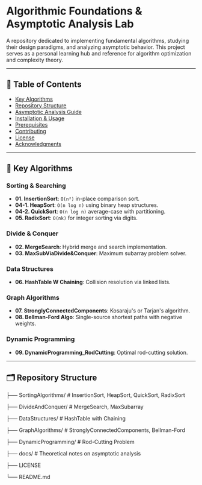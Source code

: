 # Algorithmic Foundations & Asymptotic Analysis Lab

A repository dedicated to implementing fundamental algorithms, studying their design paradigms, and analyzing asymptotic behavior. This project serves as a personal learning hub and reference for algorithm optimization and complexity theory.

---

## 📖 Table of Contents
- [Key Algorithms](#key-algorithms)
- [Repository Structure](#-repository-structure)
- [Asymptotic Analysis Guide](#-asymptotic-analysis-guide)
- [Installation & Usage](#-installation--usage)
- [Prerequisites](#-prerequisites)
- [Contributing](#-contributing)
- [License](#-license)
- [Acknowledgments](#-acknowledgments)

---

## 🔑 Key Algorithms

### Sorting & Searching
- **01. InsertionSort**: `O(n²)` in-place comparison sort.
- **04-1. HeapSort**: `O(n log n)` using binary heap structures.
- **04-2. QuickSort**: `O(n log n)` average-case with partitioning.
- **05. RadixSort**: `O(nk)` for integer sorting via digits.

### Divide & Conquer
- **02. MergeSearch**: Hybrid merge and search implementation.
- **03. MaxSubViaDivide&Conquer**: Maximum subarray problem solver.

### Data Structures
- **06. HashTable W Chaining**: Collision resolution via linked lists.

### Graph Algorithms
- **07. StronglyConnectedComponents**: Kosaraju's or Tarjan's algorithm.
- **08. Bellman-Ford Algo**: Single-source shortest paths with negative weights.

### Dynamic Programming
- **09. DynamicProgramming_RodCutting**: Optimal rod-cutting solution.

---

## 🗂️ Repository Structure
├── SortingAlgorithms/ # InsertionSort, HeapSort, QuickSort, RadixSort

├── DivideAndConquer/ # MergeSearch, MaxSubarray

├── DataStructures/ # HashTable with Chaining

├── GraphAlgorithms/ # StronglyConnectedComponents, Bellman-Ford

├── DynamicProgramming/ # Rod-Cutting Problem

├── docs/ # Theoretical notes on asymptotic analysis

├── LICENSE

└── README.md
